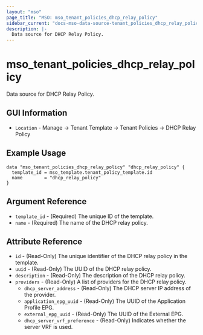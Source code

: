 ```yaml
---
layout: "mso"
page_title: "MSO: mso_tenant_policies_dhcp_relay_policy"
sidebar_current: "docs-mso-data-source-tenant_policies_dhcp_relay_policy"
description: |-
  Data source for DHCP Relay Policy.
---
```


# mso_tenant_policies_dhcp_relay_policy #

Data source for DHCP Relay Policy.

## GUI Information ##

* `Location` - Manage -> Tenant Template -> Tenant Policies -> DHCP Relay Policy

## Example Usage ##

```hcl
data "mso_tenant_policies_dhcp_relay_policy" "dhcp_relay_policy" {
  template_id = mso_template.tenant_policy_template.id
  name        = "dhcp_relay_policy"
}
```

## Argument Reference ##

* `template_id` - (Required) The unique ID of the template.
* `name` - (Required) The name of the DHCP relay policy.

## Attribute Reference ##

* `id` - (Read-Only) The unique identifier of the DHCP relay policy in the template.
* `uuid` - (Read-Only) The UUID of the DHCP relay policy.
* `description` - (Read-Only) The description of the DHCP relay policy.
* `providers` - (Read-Only) A list of providers for the DHCP relay policy.
  * `dhcp_server_address` - (Read-Only) The DHCP server IP address of the provider.
  * `application_epg_uuid` - (Read-Only) The UUID of the Application Profile EPG.
  * `external_epg_uuid` - (Read-Only) The UUID of the External EPG.
  * `dhcp_server_vrf_preference` - (Read-Only) Indicates whether the server VRF is used.
